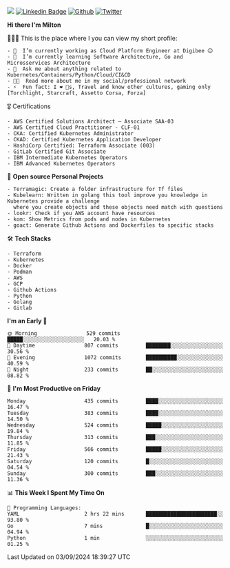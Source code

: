![](https://komarev.com/ghpvc/?username=miltlima&color=blueviolet) [![Linkedin Badge](https://img.shields.io/badge/-LinkedIn-blue?style=flat-square&logo=Linkedin&logoColor=white&link=https://www.linkedin.com/in/miltonlimaj/)](https://www.linkedin.com/in/miltonlimaj/) [![Github](https://img.shields.io/github/followers/miltlima?style=social)](https://github.com/miltlima?tab=followers) [![Twitter](https://img.shields.io/twitter/follow/milt_lima?style=social)](https://twitter.com/milt_lima)
 


     
**Hi there I'm Milton**

👨🏽‍💻 This is the place where I you can view my short profile:
```text
- 🔭  I’m currently working as Cloud Platform Engineer at Digibee 😉
- 🌱  I’m currently learning Software Architecture, Go and Microsservices Architecture
- 💬  Ask me about anything related to Kubernetes/Containers/Python/Cloud/CI&CD
- 👨‍💻  Read more about me in my social/professional network
- ⚡  Fun fact: I ❤️ 🐶s, Travel and know other cultures, gaming only [Torchlight, Starcraft, Assetto Corsa, Forza]
```
🎖 Certifications
```text
- AWS Certified Solutions Architect – Associate SAA-03
- AWS Certified Cloud Practitioner - CLF-01
- CKA: Certified Kubernetes Administrator
- CKAD: Certified Kubernetes Application Developer
- HashiCorp Certified: Terraform Associate (003)
- GitLab Certified Git Associate
- IBM Intermediate Kubernetes Operators
- IBM Advanced Kubernetes Operators
```
📐 **Open source Personal Projects**

```text
- Terramagic: Create a folder infrastructure for Tf files
- Kubelearn: Written in golang this tool improve you knowledge in Kubernetes provide a challenge
  where you create objects and these objects need match with questions
- lookr: Check if you AWS account have resources
- kom: Show Metrics from pods and nodes in Kubernetes
- goact: Generate Github Actions and Dockerfiles to specific stacks
```
🛠 **Tech Stacks**

```text
- Terraform
- Kubernetes
- Docker
- Podman
- AWS
- GCP
- Github Actions
- Python
- Golang
- Gitlab
```         

<!--START_SECTION:waka-->
**I'm an Early 🐤** 

```text
🌞 Morning                529 commits         █████░░░░░░░░░░░░░░░░░░░░   20.03 % 
🌆 Daytime                807 commits         ████████░░░░░░░░░░░░░░░░░   30.56 % 
🌃 Evening                1072 commits        ██████████░░░░░░░░░░░░░░░   40.59 % 
🌙 Night                  233 commits         ██░░░░░░░░░░░░░░░░░░░░░░░   08.82 % 
```
📅 **I'm Most Productive on Friday** 

```text
Monday                   435 commits         ████░░░░░░░░░░░░░░░░░░░░░   16.47 % 
Tuesday                  383 commits         ████░░░░░░░░░░░░░░░░░░░░░   14.50 % 
Wednesday                524 commits         █████░░░░░░░░░░░░░░░░░░░░   19.84 % 
Thursday                 313 commits         ███░░░░░░░░░░░░░░░░░░░░░░   11.85 % 
Friday                   566 commits         █████░░░░░░░░░░░░░░░░░░░░   21.43 % 
Saturday                 120 commits         █░░░░░░░░░░░░░░░░░░░░░░░░   04.54 % 
Sunday                   300 commits         ███░░░░░░░░░░░░░░░░░░░░░░   11.36 % 
```


📊 **This Week I Spent My Time On** 

```text
💬 Programming Languages: 
YAML                     2 hrs 22 mins       ███████████████████████░░   93.80 % 
Go                       7 mins              █░░░░░░░░░░░░░░░░░░░░░░░░   04.94 % 
Python                   1 min               ░░░░░░░░░░░░░░░░░░░░░░░░░   01.25 % 
```


 Last Updated on 03/09/2024 18:39:27 UTC
<!--END_SECTION:waka-->
